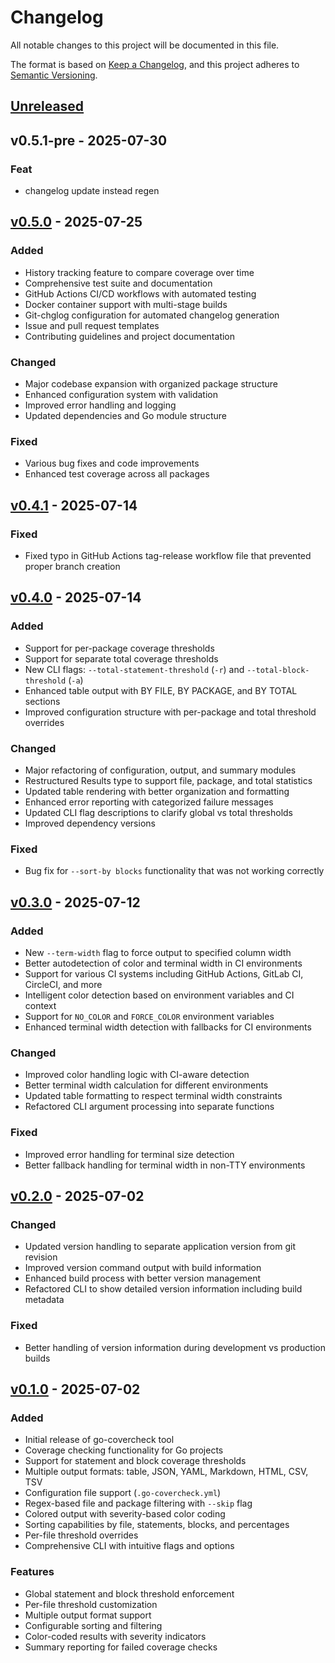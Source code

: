 # Changelog

All notable changes to this project will be documented in this file.

The format is based on [Keep a Changelog](https://keepachangelog.com/en/1.0.0/),
and this project adheres to [Semantic Versioning](https://semver.org/spec/v2.0.0.html).

## [Unreleased]


## v0.5.1-pre - 2025-07-30
### Feat
- changelog update instead regen


[Unreleased]: https://github.com/mach6/go-covercheck/compare/v0.5.1-pre...HEAD
## [v0.5.0] - 2025-07-25

### Added
- History tracking feature to compare coverage over time
- Comprehensive test suite and documentation
- GitHub Actions CI/CD workflows with automated testing
- Docker container support with multi-stage builds
- Git-chglog configuration for automated changelog generation
- Issue and pull request templates
- Contributing guidelines and project documentation

### Changed
- Major codebase expansion with organized package structure
- Enhanced configuration system with validation
- Improved error handling and logging
- Updated dependencies and Go module structure

### Fixed
- Various bug fixes and code improvements
- Enhanced test coverage across all packages

## [v0.4.1] - 2025-07-14

### Fixed
- Fixed typo in GitHub Actions tag-release workflow file that prevented proper branch creation

## [v0.4.0] - 2025-07-14

### Added
- Support for per-package coverage thresholds
- Support for separate total coverage thresholds
- New CLI flags: `--total-statement-threshold` (`-r`) and `--total-block-threshold` (`-a`)
- Enhanced table output with BY FILE, BY PACKAGE, and BY TOTAL sections
- Improved configuration structure with per-package and total threshold overrides

### Changed
- Major refactoring of configuration, output, and summary modules
- Restructured Results type to support file, package, and total statistics
- Updated table rendering with better organization and formatting
- Enhanced error reporting with categorized failure messages
- Updated CLI flag descriptions to clarify global vs total thresholds
- Improved dependency versions

### Fixed
- Bug fix for `--sort-by blocks` functionality that was not working correctly

## [v0.3.0] - 2025-07-12

### Added
- New `--term-width` flag to force output to specified column width
- Better autodetection of color and terminal width in CI environments
- Support for various CI systems including GitHub Actions, GitLab CI, CircleCI, and more
- Intelligent color detection based on environment variables and CI context
- Support for `NO_COLOR` and `FORCE_COLOR` environment variables
- Enhanced terminal width detection with fallbacks for CI environments

### Changed
- Improved color handling logic with CI-aware detection
- Better terminal width calculation for different environments
- Updated table formatting to respect terminal width constraints
- Refactored CLI argument processing into separate functions

### Fixed
- Improved error handling for terminal size detection
- Better fallback handling for terminal width in non-TTY environments

## [v0.2.0] - 2025-07-02

### Changed
- Updated version handling to separate application version from git revision
- Improved version command output with build information
- Enhanced build process with better version management
- Refactored CLI to show detailed version information including build metadata

### Fixed
- Better handling of version information during development vs production builds

## [v0.1.0] - 2025-07-02

### Added
- Initial release of go-covercheck tool
- Coverage checking functionality for Go projects
- Support for statement and block coverage thresholds
- Multiple output formats: table, JSON, YAML, Markdown, HTML, CSV, TSV
- Configuration file support (`.go-covercheck.yml`)
- Regex-based file and package filtering with `--skip` flag
- Colored output with severity-based color coding
- Sorting capabilities by file, statements, blocks, and percentages
- Per-file threshold overrides
- Comprehensive CLI with intuitive flags and options

### Features
- Global statement and block threshold enforcement
- Per-file threshold customization
- Multiple output format support
- Configurable sorting and filtering
- Color-coded results with severity indicators
- Summary reporting for failed coverage checks

[Unreleased]: https://github.com/mach6/go-covercheck/compare/v0.5.0...HEAD
[v0.5.0]: https://github.com/mach6/go-covercheck/compare/v0.4.1...v0.5.0
[v0.4.1]: https://github.com/mach6/go-covercheck/compare/v0.4.0...v0.4.1
[v0.4.0]: https://github.com/mach6/go-covercheck/compare/v0.3.0...v0.4.0
[v0.3.0]: https://github.com/mach6/go-covercheck/compare/v0.2.0...v0.3.0
[v0.2.0]: https://github.com/mach6/go-covercheck/compare/v0.1.0...v0.2.0
[v0.1.0]: https://github.com/mach6/go-covercheck/releases/tag/v0.1.0
